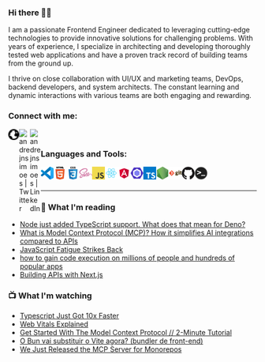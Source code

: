 ### Hi there 🙂👋
I am a passionate Frontend Engineer dedicated to leveraging cutting-edge technologies to provide innovative solutions for challenging problems. With years of experience, I specialize in architecting and developing thoroughly tested web applications and have a proven track record of building teams from the ground up.

I thrive on close collaboration with UI/UX and marketing teams, DevOps, backend developers, and system architects. The constant learning and dynamic interactions with various teams are both engaging and rewarding.

### Connect with me:

[<img align="left" alt="teklinks.andrejnsimoes.com" width="22px" src="https://raw.githubusercontent.com/iconic/open-iconic/master/svg/globe.svg" />][website]
[<img align="left" alt="andrejnsimoes | Twitter" width="22px" src="https://cdn.jsdelivr.net/npm/simple-icons@v3/icons/twitter.svg" />][twitter]
[<img align="left" alt="andrejnsimoes | LinkedIn" width="22px" src="https://cdn.jsdelivr.net/npm/simple-icons@v3/icons/linkedin.svg" />][linkedin]

<br />

### Languages and Tools:

<img align="left" alt="Visual Studio Code" width="26px" src="https://raw.githubusercontent.com/github/explore/80688e429a7d4ef2fca1e82350fe8e3517d3494d/topics/visual-studio-code/visual-studio-code.png" />
<img align="left" alt="HTML5" width="26px" src="https://raw.githubusercontent.com/github/explore/80688e429a7d4ef2fca1e82350fe8e3517d3494d/topics/html/html.png" />
<img align="left" alt="CSS3" width="26px" src="https://raw.githubusercontent.com/github/explore/80688e429a7d4ef2fca1e82350fe8e3517d3494d/topics/css/css.png" />
<img align="left" alt="Sass" width="26px" src="https://raw.githubusercontent.com/github/explore/80688e429a7d4ef2fca1e82350fe8e3517d3494d/topics/sass/sass.png" />
<img align="left" alt="JavaScript" width="26px" src="https://raw.githubusercontent.com/github/explore/80688e429a7d4ef2fca1e82350fe8e3517d3494d/topics/javascript/javascript.png" />
<img align="left" alt="React" width="26px" src="https://raw.githubusercontent.com/github/explore/80688e429a7d4ef2fca1e82350fe8e3517d3494d/topics/react/react.png" />
<img align="left" alt="Angular" width="26px" src="https://raw.githubusercontent.com/github/explore/80688e429a7d4ef2fca1e82350fe8e3517d3494d/topics/angular/angular.png" />
<img align="left" alt="eslint" width="26px" src="https://raw.githubusercontent.com/github/explore/80688e429a7d4ef2fca1e82350fe8e3517d3494d/topics/eslint/eslint.png" />
<img align="left" alt="typescript" width="26px" src="https://raw.githubusercontent.com/github/explore/80688e429a7d4ef2fca1e82350fe8e3517d3494d/topics/typescript/typescript.png" />
<img align="left" alt="Node.js" width="26px" src="https://raw.githubusercontent.com/github/explore/80688e429a7d4ef2fca1e82350fe8e3517d3494d/topics/nodejs/nodejs.png" />
<img align="left" alt="Git" width="26px" src="https://raw.githubusercontent.com/github/explore/80688e429a7d4ef2fca1e82350fe8e3517d3494d/topics/git/git.png" />
<img align="left" alt="GitHub" width="26px" src="https://raw.githubusercontent.com/github/explore/78df643247d429f6cc873026c0622819ad797942/topics/github/github.png" />
<img align="left" alt="Terminal" width="26px" src="https://raw.githubusercontent.com/github/explore/80688e429a7d4ef2fca1e82350fe8e3517d3494d/topics/terminal/terminal.png" />

<br />
<br />

---

### 📕 What I'm reading

<!-- BLOG-POST-LIST:START -->
- [Node just added TypeScript support. What does that mean for Deno?](https://teklinks.andrejnsimoes.com/2025/03/node-just-added-typescript-support-what.html)
- [What is Model Context Protocol &lpar;MCP&rpar;? How it simplifies AI integrations compared to APIs](https://teklinks.andrejnsimoes.com/2025/03/what-is-model-context-protocol-mcp-how.html)
- [JavaScript Fatigue Strikes Back](https://teklinks.andrejnsimoes.com/2025/03/javascript-fatigue-strikes-back.html)
- [how to gain code execution on millions of people and hundreds of popular apps](https://teklinks.andrejnsimoes.com/2025/03/how-to-gain-code-execution-on-millions.html)
- [Building APIs with Next.js](https://teklinks.andrejnsimoes.com/2025/03/building-apis-with-nextjs.html)
<!-- BLOG-POST-LIST:END -->

### 📺 What I'm watching

<!-- YOUTUBE:START -->
- [Typescript Just Got 10x Faster](https://www.youtube.com/watch?v=ZlGza4oIleY)
- [Web Vitals Explained](https://www.youtube.com/watch?v=KY6Cr6t-cuA)
- [Get Started With The Model Context Protocol // 2-Minute Tutorial](https://www.youtube.com/watch?v=MC2BwMGFRx4)
- [O Bun vai substituir o Vite agora? &lpar;bundler de front-end&rpar;](https://www.youtube.com/watch?v=GWMIs0vvsJg)
- [We Just Released the MCP Server for Monorepos](https://www.youtube.com/watch?v=V2W94Sq_v6A)
<!-- YOUTUBE:END -->


[website]: https://teklinks.andrejnsimoes.com
[twitter]: https://twitter.com/andrejnsimoes
[linkedin]: https://linkedin.com/in/andrejnsimoes

